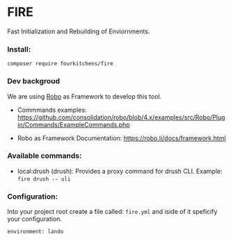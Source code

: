 FIRE
=================

Fast Initialization and Rebuilding of Enviornments.

### Install:
`composer require fourkitchens/fire`


### Dev backgroud

We are using [Robo](https://robo.li/) as Framework to develop this tool.

- Commmands examples: https://github.com/consolidation/robo/blob/4.x/examples/src/Robo/Plugin/Commands/ExampleCommands.php

- Robo as Framework Documentation: https://robo.li/docs/framework.html


### Available commands:

- local:drush (drush): Provides a proxy command for drush CLI.
Example: `fire drush -- uli`


### Configuration:
Into your project root create a file called: `fire.yml` and iside of it speficify your configuration.

```
environment: lando
```

